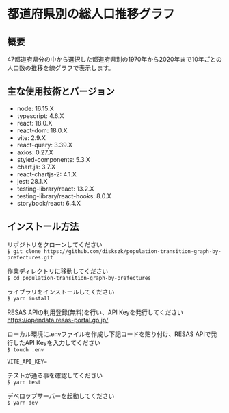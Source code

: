 # 都道府県別の総人口推移グラフ

## 概要

47都道府県分の中から選択した都道府県別の1970年から2020年まで10年ごとの人口数の推移を線グラフで表示します。


## 主な使用技術とバージョン

- node: 16.15.X
- typescript: 4.6.X
- react: 18.0.X
- react-dom: 18.0.X
- vite: 2.9.X
- react-query: 3.39.X
- axios: 0.27.X
- styled-components: 5.3.X
- chart.js: 3.7.X
- react-chartjs-2: 4.1.X
- jest: 28.1.X
- testing-library/react: 13.2.X
- testing-library/react-hooks: 8.0.X
- storybook/react: 6.4.X


## インストール方法

リポジトリをクローンしてください  
`$ git clone https://github.com/diskszk/population-transition-graph-by-prefectures.git`  

作業ディレクトリに移動してください  
`$ cd population-transition-graph-by-prefectures`

ライブラリをインストールしてください  
`$ yarn install`

RESAS APIの利用登録(無料)を行い、API Keyを発行してください  
https://opendata.resas-portal.go.jp/

ローカル環境に.envファイルを作成し下記コードを貼り付け、RESAS APIで発行したAPI Keyを入力してください  
`$ touch .env`  

```
VITE_API_KEY=
```

テストが通る事を確認してください  
`$ yarn test`

デベロップサーバーを起動してください  
`$ yarn dev`